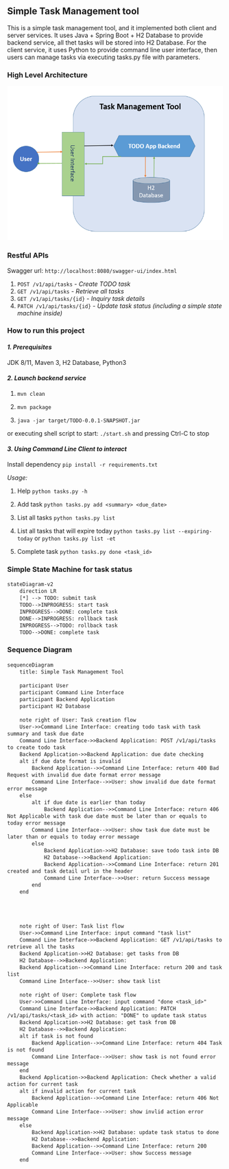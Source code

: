 ## Simple Task Management tool
This is a simple task management tool, and it implemented both client and server services. It uses Java + Spring Boot + H2 Database to provide backend service, all thet tasks will be stored into H2 Database. For the client service, it uses Python to provide command line user interface, then users can manage tasks via executing tasks.py file with parameters.

### High Level Architecture
![img.png](architecture.png)

### Restful APIs
Swagger url: `http://localhost:8080/swagger-ui/index.html`
1. `POST /v1/api/tasks`    - _Create TODO task_
2. `GET /v1/api/tasks` - _Retrieve all tasks_
3. `GET /v1/api/tasks/{id}` - _Inquiry task details_
4. `PATCH /v1/api/tasks/{id}` - _Update task status (including a simple state machine inside)_

### How to run this project
#### _**1. Prerequisites**_
JDK 8/11, Maven 3, H2 Database, Python3

#### _**2. Launch backend service**_
1. `mvn clean`

2. `mvn package`

3. `java -jar target/TODO-0.0.1-SNAPSHOT.jar`

or executing shell script to start: `./start.sh`
and pressing Ctrl-C to stop


#### _**3. Using Command Line Client to interact**_
Install dependency
`pip install -r requirements.txt`

*Usage:*
1. Help
`python tasks.py -h`

2. Add task
`python tasks.py add <summary> <due_date>`

3. List all tasks
`python tasks.py list`

4. List all tasks that will expire today
`python tasks.py list --expiring-today`
or
`python tasks.py list -et`

5. Complete task
`python tasks.py done <task_id>`

   
### Simple State Machine for task status
```mermaid
stateDiagram-v2
    direction LR
    [*] --> TODO: submit task 
    TODO-->INPROGRESS: start task
    INPROGRESS-->DONE: complete task
    DONE-->INPROGRESS: rollback task
    INPROGRESS-->TODO: rollback task
    TODO-->DONE: complete task
```


### Sequence Diagram
```mermaid
sequenceDiagram
    title: Simple Task Management Tool

    participant User
    participant Command Line Interface
    participant Backend Application
    participant H2 Database

    note right of User: Task creation flow
    User->>Command Line Interface: creating todo task with task summary and task due date
    Command Line Interface->>Backend Application: POST /v1/api/tasks to create todo task
    Backend Application->>Backend Application: due date checking
    alt if due date format is invalid
        Backend Application-->>Command Line Interface: return 400 Bad Request with invalid due date format error message
        Command Line Interface-->>User: show invalid due date format error message
    else
        alt if due date is earlier than today
            Backend Application-->>Command Line Interface: return 406 Not Applicable with task due date must be later than or equals to today error message
        Command Line Interface-->>User: show task due date must be later than or equals to today error message
        else
            Backend Application->>H2 Database: save todo task into DB
            H2 Database-->>Backend Application: 
            Backend Application-->>Command Line Interface: return 201 created and task detail url in the header
            Command Line Interface-->>User: return Success message
        end
    end
    

    

    note right of User: Task list flow
    User->>Command Line Interface: input command "task list"
    Command Line Interface->>Backend Application: GET /v1/api/tasks to retrieve all the tasks
    Backend Application->>H2 Database: get tasks from DB
    H2 Database-->>Backend Application: 
    Backend Application-->>Command Line Interface: return 200 and task list
    Command Line Interface-->>User: show task list

    note right of User: Complete task flow
    User->>Command Line Interface: input command "done <task_id>"
    Command Line Interface->>Backend Application: PATCH /v1/api/tasks/<task_id> with action: "DONE" to update task status
    Backend Application->>H2 Database: get task from DB
    H2 Database-->>Backend Application: 
    alt if task is not found
        Backend Application-->>Command Line Interface: return 404 Task is not found
        Command Line Interface-->>User: show task is not found error message
    end
    Backend Application->>Backend Application: Check whether a valid action for current task
    alt if invalid action for current task
        Backend Application-->>Command Line Interface: return 406 Not Applicable
        Command Line Interface-->>User: show invlid action error message
    else
        Backend Application->>H2 Database: update task status to done
        H2 Database-->>Backend Application: 
        Backend Application-->>Command Line Interface: return 200
        Command Line Interface-->>User: show Success message
    end
```




